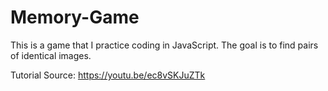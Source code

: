 # Memory-Game
 This is a game that I practice coding in JavaScript. The goal is to find pairs of identical images.

Tutorial Source:  https://youtu.be/ec8vSKJuZTk
